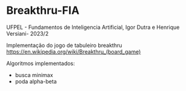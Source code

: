 # Breakthru-FIA
UFPEL - Fundamentos de Inteligencia Artificial, Igor Dutra e Henrique Versiani- 2023/2

Implementação do jogo de tabuleiro breakthru https://en.wikipedia.org/wiki/Breakthru_(board_game)

Algoritmos implementados:
  - busca minimax 
  - poda alpha-beta 
